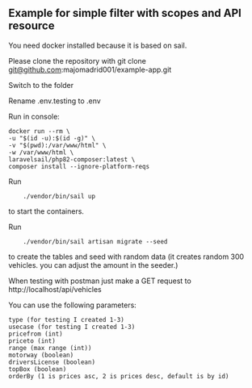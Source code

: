 ## Example for simple filter with scopes and API resource

You need docker installed because it is based on sail.

Please clone the repository with git clone git@github.com:majomadrid001/example-app.git

Switch to the folder

Rename .env.testing to .env

Run in console:

    docker run --rm \
    -u "$(id -u):$(id -g)" \
    -v "$(pwd):/var/www/html" \
    -w /var/www/html \
    laravelsail/php82-composer:latest \
    composer install --ignore-platform-reqs

Run

        ./vendor/bin/sail up

to start the containers.

Run

        ./vendor/bin/sail artisan migrate --seed

to create the tables and seed with random data (it creates random 300 vehicles. you can adjust the amount in the seeder.)

When testing with postman just make a GET request to http://localhost/api/vehicles

You can use the following parameters:

    type (for testing I created 1-3)
    usecase (for testing I created 1-3)
    pricefrom (int)
    priceto (int)
    range (max range (int))
    motorway (boolean)
    driversLicense (boolean)
    topBox (boolean)
    orderBy (1 is prices asc, 2 is prices desc, default is by id)

